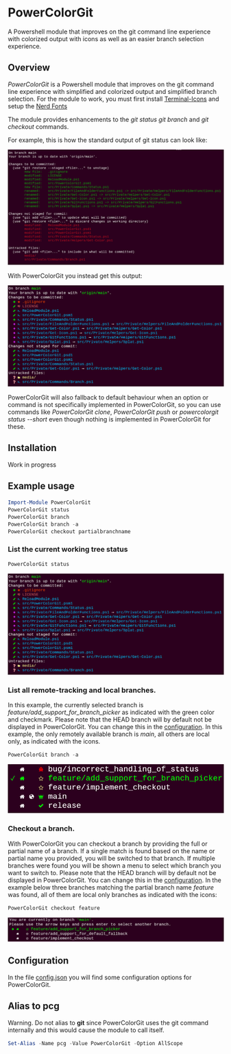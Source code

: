 # PowerColorGit

A Powershell module that improves on the git command line experience with colorized output with icons as well as an easier branch selection experience.

## Overview #

*PowerColorGit* is a Powershell module that improves on the git command line experience with simplified and colorized output and simplified branch selection.
For the module to work, you must first install [Terminal-Icons](https://github.com/devblackops/Terminal-Icons/) and setup the [Nerd Fonts](https://github.com/ryanoasis/nerd-fonts/)

The module provides enhancements to the _git status_ _git branch_ and _git checkout_ commands.

For example, this is how the standard output of git status can look like:

![git status standard output](./media/screens/git_status.png)

With PowerColorGit you instead get this output:

![powercolorgit status output](./media/screens/powercolorgit_status.png)

PowerColorGit will also fallback to default behaviour when an option or command is not specifically implemented in PowerColorGit, so you can use commands like _PowerColorGit clone_, _PowerColorGit push_ or _powercolorgit status --short_ even though nothing is implemented in PowerColorGit for these.

## Installation
Work in progress

## Example usage
```powershell
Import-Module PowerColorGit
PowerColorGit status
PowerColorGit branch
PowerColorGit branch -a
PowerColorGit checkout partialbranchname
```

### List the current working tree status
```powershell
PowerColorGit status
```
![powercolorgit status output](./media/screens/powercolorgit_status.png)

### List all remote-tracking and local branches.
In this example, the currently selected branch is _feature/add_support_for_branch_picker_ as indicated with the green color and checkmark.
Please note that the HEAD branch will by default not be displayed in PowerColorGit. You can change this in the [configuration](./src/config.json#L4).
In this example, the only remotely available branch is _main_, all others are local only, as indicated with the icons.
```powershell
PowerColorGit branch -a
```
![powercolorgit branch -a output](./media/screens/powercolorgit_branch_a.png)

### Checkout a branch.
With PowerColorGit you can checkout a branch by providing the full or partial name of a branch. If a single match is found based on the name or partial name you provided, you will be switched to that branch. If multiple branches were found you will be shown a menu to select which branch you want to switch to.
Please note that the HEAD branch will by default not be displayed in PowerColorGit. You can change this in the [configuration](./src/config.json#L53).
In the example below three branches matching the partial branch name _feature_ was found, all of them are local only branches as indicated with the icons:
```powershell
PowerColorGit checkout feature
```
![powercolorgit branch -a output](./media/screens/powercolorgit_checkout_selection.png)


## Configuration
In the file [config.json](./src/config.json) you will find some configuration options for PowerColorGit.

## Alias to pcg
Warning. Do not alias to **git** since PowerColorGit uses the git command internally and this would cause the module to call itself.
```powershell
Set-Alias -Name pcg -Value PowerColorGit -Option AllScope
```
